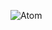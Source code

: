 ![Atom](https://img.shields.io/badge/Atom-%2366595C.svg?style=for-the-badge&logo=atom&logoColor=white)